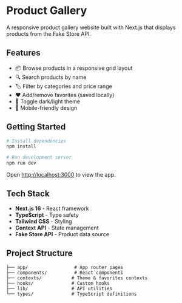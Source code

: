 # Product Gallery

A responsive product gallery website built with Next.js that displays products from the Fake Store API.

## Features

- 📦 Browse products in a responsive grid layout
- 🔍 Search products by name
- 🏷️ Filter by categories and price range
- ❤️ Add/remove favorites (saved locally)
- 🌙 Toggle dark/light theme
- 📱 Mobile-friendly design

## Getting Started

```bash
# Install dependencies
npm install

# Run development server
npm run dev
```

Open [http://localhost:3000](http://localhost:3000) to view the app.

## Tech Stack

- **Next.js 16** - React framework
- **TypeScript** - Type safety
- **Tailwind CSS** - Styling
- **Context API** - State management
- **Fake Store API** - Product data source

## Project Structure

```
├── app/                 # App router pages
├── components/          # React components
├── contexts/           # Theme & favorites contexts
├── hooks/              # Custom hooks
├── lib/                # API utilities
└── types/              # TypeScript definitions
```



